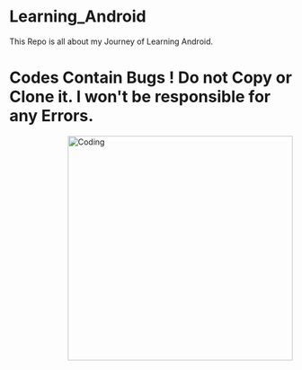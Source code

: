 # Learning_Android
This Repo is all about my Journey of Learning Android.

# Codes Contain Bugs ! Do not Copy or Clone it. I won't be responsible for any Errors.

<img align="right" alt="Coding" width="400" src="[https://camo.githubusercontent.com/c1dcb74cc1c1835b1d716f5051499a2814c683c806b15f04b0eba492863703e9/68747470733a2f2f63646e2e6472696262626c652e636f6d2f75736572732f3733303730332f73637265656e73686f74732f363538313234332f6176656e746f2e676966](https://media.tenor.com/G61A9zcJgVYAAAAd/android-developer.gif)https://media.tenor.com/G61A9zcJgVYAAAAd/android-developer.gif">
